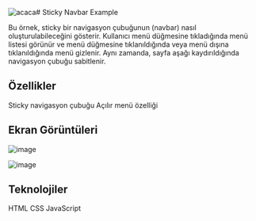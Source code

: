 ![acaca](https://github.com/rildir/sticky-navbar/assets/64134742/d4ffdb87-b121-45a7-8d01-af729ad26d8d)# Sticky Navbar Example

Bu örnek, sticky bir navigasyon çubuğunun (navbar) nasıl oluşturulabileceğini gösterir. Kullanıcı menü düğmesine tıkladığında menü listesi görünür ve menü düğmesine tıklanıldığında veya menü dışına tıklanıldığında menü gizlenir. Aynı zamanda, sayfa aşağı kaydırıldığında navigasyon çubuğu sabitlenir.

## Özellikler

Sticky navigasyon çubuğu
Açılır menü özelliği

## Ekran Görüntüleri

![image](https://github.com/rildir/sticky-navbar/assets/64134742/97ccb6a1-699c-468e-a5e6-3a5831595234)

![image](https://github.com/rildir/sticky-navbar/assets/64134742/e1c8459e-80e8-4b04-83e8-8349c3a98232)

## Teknolojiler
HTML
CSS
JavaScript
